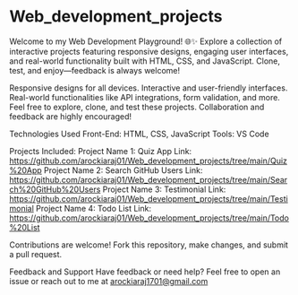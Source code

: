 # Web_development_projects
Welcome to my Web Development Playground! 🌐✨ Explore a collection of interactive projects featuring responsive designs, engaging user interfaces, and real-world functionality built with HTML, CSS, and JavaScript. Clone, test, and enjoy—feedback is always welcome!

Responsive designs for all devices.
Interactive and user-friendly interfaces.
Real-world functionalities like API integrations, form validation, and more.
Feel free to explore, clone, and test these projects. Collaboration and feedback are highly encouraged!

Technologies Used
Front-End: HTML, CSS, JavaScript
Tools: VS Code

Projects Included:
Project Name 1: Quiz App 
    Link: https://github.com/arockiaraj01/Web_development_projects/tree/main/Quiz%20App
Project Name 2: Search GitHub Users
    Link: https://github.com/arockiaraj01/Web_development_projects/tree/main/Search%20GitHub%20Users
Project Name 3: Testimonial 
    Link: https://github.com/arockiaraj01/Web_development_projects/tree/main/Testimonial
Project Name 4: Todo List 
    Link: https://github.com/arockiaraj01/Web_development_projects/tree/main/Todo%20List

Contributions are welcome! Fork this repository, make changes, and submit a pull request.

Feedback and Support
Have feedback or need help? Feel free to open an issue or reach out to me at arockiaraj1701@gmail.com
